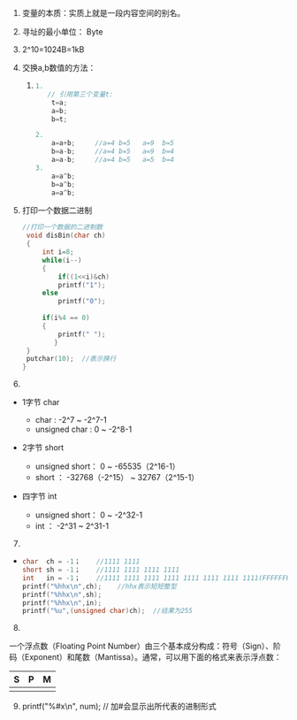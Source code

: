 1. 变量的本质：实质上就是一段内容空间的别名。

2. 寻址的最小单位： Byte    

3. 2^10=1024B=1kB

4. 交换a,b数值的方法：  

   1. ```c
      1. 
         // 引用第三个变量t:
          t=a;
          a=b;
          b=t; 
      
      2.
          a=a+b;     //a=4 b=5   a=9  b=5
          b=a-b;     //a=4 b=5   a=9  b=4
          a=a-b;     //a=4 b=5   a=5  b=4
      3. 
          a=a^b; 
          b=a^b; 
          a=a^b;  
      ```

5. 打印一个数据二进制  

   ```c
   //打印一个数据的二进制数
    void disBin(char ch)
    {
    	int i=8;
    	while(i--)
    	{
    		if((1<<i)&ch)
   			printf("1");
   		else
   			printf("0");
   			
   		if(i%4 == 0)
   		{
   			printf(" ");
           }
   	}
   	putchar(10);  //表示换行
   }
   ```

6. 

   - 1字节    char  
     - char :                           -2^7 ~  -2^7-1    
     - unsigned  char :         0      ~   -2^8-1

   - 2字节   short  
     - unsigned   short：   0       ~    -65535（2^16-1）
     - short                    ：   -32768（-2^15） ~  32767（2^15-1）

   - 四字节   int  
     - unsigned   short： 0 ~  -2^32-1   
     - int                        ：  -2^31  ~  2^31-1

7.   

   - ```C
     char  ch = -1；    //1111 1111 
     short sh = -1；    //1111 1111 1111 1111 
     int   in = -1；    //1111 1111 1111 1111 1111 1111 1111 1111(FFFFFFFF)   
     printf("%hhx\n",ch);    //hhx表示短短整型
     printf("%hhx\n",sh);
     printf("%hhx\n",in);
     printf("%u",(unsigned char)ch);  //结果为255  
     ```

8. 

   一个浮点数（Floating Point Number）由三个基本成分构成：符号（Sign）、阶码（Exponent）和尾数（Mantissa）。通常，可以用下面的格式来表示浮点数：

   | S    | P    | M    |
   | ---- | ---- | ---- |
   |      |      |      |

9.  printf("%#x\n", num);        // 加#会显示出所代表的进制形式